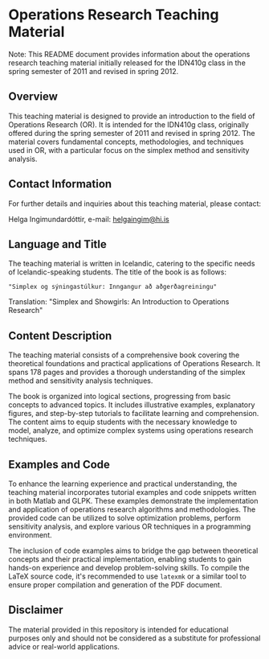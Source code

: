 # Operations Research Teaching Material
Note: This README document provides information about the operations research teaching material initially released for the IDN410g class in the spring semester of 2011 and revised in spring 2012.

## Overview
This teaching material is designed to provide an introduction to the field of Operations Research (OR). It is intended for the IDN410g class, originally offered during the spring semester of 2011 and revised in spring 2012. The material covers fundamental concepts, methodologies, and techniques used in OR, with a particular focus on the simplex method and sensitivity analysis.

## Contact Information
For further details and inquiries about this teaching material, please contact:

Helga Ingimundardóttir, e-mail: helgaingim@hi.is

## Language and Title
The teaching material is written in Icelandic, catering to the specific needs of Icelandic-speaking students. The title of the book is as follows:

```"Simplex og sýningastúlkur: Inngangur að aðgerðagreiningu"```

Translation: "Simplex and Showgirls: An Introduction to Operations Research"

## Content Description
The teaching material consists of a comprehensive book covering the theoretical foundations and practical applications of Operations Research. It spans 178 pages and provides a thorough understanding of the simplex method and sensitivity analysis techniques.

The book is organized into logical sections, progressing from basic concepts to advanced topics. It includes illustrative examples, explanatory figures, and step-by-step tutorials to facilitate learning and comprehension. The content aims to equip students with the necessary knowledge to model, analyze, and optimize complex systems using operations research techniques.

## Examples and Code
To enhance the learning experience and practical understanding, the teaching material incorporates tutorial examples and code snippets written in both Matlab and GLPK. These examples demonstrate the implementation and application of operations research algorithms and methodologies. The provided code can be utilized to solve optimization problems, perform sensitivity analysis, and explore various OR techniques in a programming environment.

The inclusion of code examples aims to bridge the gap between theoretical concepts and their 
practical implementation, enabling students to gain hands-on experience and develop 
problem-solving skills. To compile the LaTeX source code, it's recommended to use `latexmk` or a 
similar tool to ensure proper compilation and generation of the PDF document.

## Disclaimer
The material provided in this repository is intended for educational purposes only and should not be considered as a substitute for professional advice or real-world applications.
